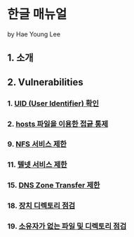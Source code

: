 # 한글 매뉴얼
by Hae Young Lee

## 1. 소개
## 2. Vulnerabilities
### 1. [UID (User Identifier) 확인](UID.md)
### 2. [hosts 파일을 이용한 접긑 통제](TCPWrapper.md)
### 9. [NFS 서비스 제한](NFS.md)
### 11. [텔넷 서비스 제한](Telnet.md)
### 15. [DNS Zone Transfer 제한](DNS.md)
### 18. [장치 디렉토리 점검](dev.md)
### 19. [소유자가 없는 파일 및 디렉토리 점검](No-Owner.md)

